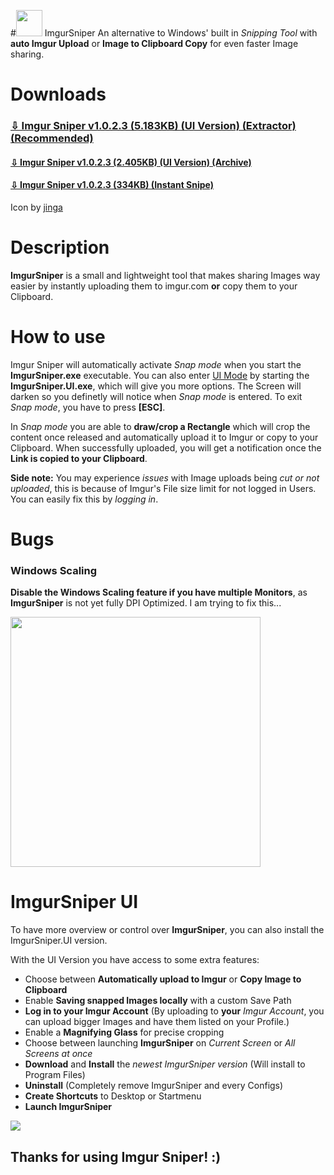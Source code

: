 #<img src="https://github.com/mrousavy/ImgurSniper/raw/master/Images/Logo.png" width="42"> ImgurSniper
An alternative to Windows' built in _Snipping Tool_ with **auto Imgur Upload** or **Image to Clipboard Copy** for even faster Image sharing.

# Downloads
### [⇩ Imgur Sniper v1.0.2.3 (5.183KB) (UI Version) (Extractor) (Recommended)](https://github.com/mrousavy/ImgurSniper/blob/master/ImgurSniperInstaller/bin/Release/ImgurSniperInstaller.exe?raw=true)

#### [⇩ Imgur Sniper v1.0.2.3 (2.405KB) (UI Version) (Archive)](https://github.com/mrousavy/ImgurSniper/blob/master/ImgurSniper.UI/bin/Release/ImgurSniper.UI.zip?raw=true)

#### [⇩ Imgur Sniper v1.0.2.3 (334KB) (Instant Snipe)](https://github.com/mrousavy/ImgurSniper/blob/master/ImgurSniper/bin/Release/ImgurSniper.zip?raw=true)

Icon by [jinga](http://jinga.at)

# Description
**ImgurSniper** is a small and lightweight tool that makes sharing Images way easier by instantly uploading them to imgur.com **or** copy them to your Clipboard.

# How to use
Imgur Sniper will automatically activate _Snap mode_ when you start the **ImgurSniper.exe** executable.
You can also enter [UI Mode](https://github.com/mrousavy/ImgurSniper#imgursniper-ui) by starting the **ImgurSniper.UI.exe**, which will give you more options.
The Screen will darken so you definetly will notice when _Snap mode_ is entered. To exit _Snap mode_, you have to press
**[ESC]**.

In _Snap mode_ you are able to **draw/crop a Rectangle** which will crop the content once released and automatically upload it to Imgur or copy to your Clipboard.
When successfully uploaded, you will get a notification once the **Link is copied to your Clipboard**.

**Side note:** You may experience _issues_ with Image uploads being _cut or not uploaded_,
this is because of Imgur's File size limit for not logged in Users. You can easily fix this by _logging in_.

# Bugs
### Windows Scaling
**Disable the Windows Scaling feature if you have multiple Monitors**, as **ImgurSniper** is not yet fully DPI Optimized. I am trying to fix this...

<img src="https://raw.githubusercontent.com/mrousavy/ImgurSniper/master/Images/WindowsScalingOption.png" width="400">

# ImgurSniper UI
To have more overview or control over **ImgurSniper**, you can also install the ImgurSniper.UI version.

With the UI Version you have access to some extra features:

- Choose between **Automatically upload to Imgur** or **Copy Image to Clipboard**
- Enable **Saving snapped Images locally** with a custom Save Path
- **Log in to your Imgur Account** (By uploading to **your** _Imgur Account_, you can upload bigger Images and have them listed on your Profile.)
- Enable a **Magnifying Glass** for precise cropping
- Choose between launching **ImgurSniper** on _Current Screen_ or _All Screens at once_
- **Download** and **Install** the _newest ImgurSniper version_ (Will install to Program Files)
- **Uninstall** (Completely remove ImgurSniper and every Configs)
- **Create Shortcuts** to Desktop or Startmenu
- **Launch ImgurSniper**
	
<img src="https://github.com/mrousavy/ImgurSniper/blob/1.1/Images/ImgurSniper.UI.png?raw=true">


## Thanks for using Imgur Sniper! :)
